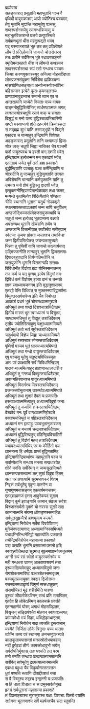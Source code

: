 ब्रह्मोवाच  
अहङ्कारात् प्रसूतानि महाभूतानि पञ्च वै  
पृथिवी वायुराकाशम् आपो ज्योतिश्च पञ्चमम्  
तेषु भूतानि मुह्यन्ति महाभूतेषु पञ्चसु  
शब्दस्पर्शनरूपेषु रसगन्धक्रियासु च  
महाभूतविकारान्ते प्रलये प्रत्युपस्थिते  
सर्वप्राणभूतां धीरा महदुत्पद्यते भयम्  
यद् यस्माज्जायते भूतं तत्र तत् प्रविलीयते  
लीयन्ते प्रतिलोमानि जायन्ते चोत्तरोत्तरम्  
ततः प्रलीने सर्वस्मिन् भूते स्थावरजङ्गमे  
स्मृतिमन्तस्ततो धीरा न लीयन्ते कथञ्चन  
शब्दस्स्पर्शस्तथा रूपं रसो गन्धश्च पञ्चमः  
क्रियाः करणयुक्तास्स्युर् अनित्या मोहसञ्ज्ञिताः  
लोभप्रजनसंयुक्ता निर्विशेषा ह्यकिञ्चनाः  
मांसशोणितसङ्घाता अन्योन्यस्योपजीविनः  
बहिरात्मान इत्येते कूराः कृपणवृतत्तयः  
प्राणापानावुदानश्च समानो व्यान एव च  
अन्तरात्मनि चाप्येते नियताः पञ्च वायवः  
वाङ्मनोबुद्धिरित्येभिस् सार्धमष्टात्मकं जगत्  
त्वग्घ्राणश्रोत्रचक्षूंषि रसनं वाक् च संयताः  
विशुद्धं च मनो यस्य बुद्धिश्चाव्यभिचारिणी  
अष्टौ यस्याग्नयो ह्येते दहन्त्येवं क्रियास्सदा  
स तद्ब्रह्म शुभं याति तस्माद्भूयो न विद्यते  
एकादश च यान्याहुर् इन्द्रियाणि विशेषतः  
अहङ्कारात् प्रसूतानि तानि वक्ष्याम्यहं द्विजाः  
श्रोत्रं त्वक् चक्षुषी जिह्वा नासिका चैव पञ्चमी  
पादौ पायुरुपस्थं च हस्तौ वाग् दशमी भवेत्  
इन्द्रियग्राम इत्येतन्मन मन एकादशं भवेत्  
एतद्ग्रामं जयेत् पूर्वं ततो ब्रह्म प्रकाशते  
बुद्धीन्द्रियाणि पञ्चाहुः पञ्च कर्मेन्द्रियाणि च  
श्रोत्रादीनि तु पञ्चाहुर् बुद्धियुक्तानि तत्त्वतः  
अविशेषाणि चान्यानि कर्मयुक्तानि यानि तु  
उभयत्र मनो ज्ञेयं बुद्धिस्तु द्वादशी भवेत्  
इत्युक्तानीन्द्रियाण्येतान्येकादश तथा क्रमम्  
मन्यन्ते कृतमित्येव विदित्यैतानि पण्डिताः  
त्रीणि स्थानानि भूतानां चतुर्थं नोपपद्यते  
स्थलमापस्तथाऽऽकाशं जन्म चापि चतुर्विधम्  
अण्डजोद्भिज्जसंस्वेदजरायुजमथापि च  
चतुर्धा जन्म इत्येतद् भूतग्रामस्य वक्ष्यते  
अपराण्यथ भूतानि खेचराणि तथैव च  
अण्डजानि विजानीयात् सर्वांश्चैव सरीसृपान्  
स्वेदजाः कृमयः प्रोक्ता जन्तवश्च तथाविधाः  
जन्म द्वितीयमित्येतज् जघन्यतरमुच्यते  
भित्त्वा तु पृथिवीं यानि जायन्ते कालपर्ययात्  
उद्भिज्जानीति तान्याहुर् भूतानि द्विजसत्तमाः  
द्विपादबहुपादानि तिर्यग्गतिमतीनि च  
जरायुजानि भूतानि विततान्यपि सत्तमाः  
विविधानीह विज्ञेया ब्रह्म योनिस्सनातनम्  
तपः कर्म च यत् पुण्यम् इत्येष विदुषां नयः  
द्विविधं कर्म विज्ञेयम् इज्या दानं च तन्मखे  
ज्ञानं स्वाध्यायजननम् इति वृद्धानुशासनम्  
एतद्यो वेत्ति विधिवत् स मुक्तस्स्याद्द्विजर्षभाः  
विमुक्तस्सर्वपापेभ्य इति चैव निबोधत  
आकाशं प्रथमं भूतं श्रोत्रमध्यात्ममुच्यते  
अधिभूतं तथा शब्दो दिशश्चात्राधिदैवतम्  
द्वितीयं मारुतं भूतं त्वगध्यात्मं च विश्रुतम्  
स्प्रष्टव्यमधिभूतं तु विद्युत् तत्राधिदैवतम्  
तृतीयं ज्योतिरित्याहुश् चक्षुरध्यात्ममिष्यते  
अधिभूतं ततो रूपं सूर्यस्तत्राधिदैवतम्  
चतुर्थमापो विज्ञेयं जिह्वा चाध्यात्ममिष्यते  
अधिभूतं रसश्चात्र सोमस्तत्राधिदैवतम्  
पृथिवी पञ्चमं भूतं घ्राणमध्यात्ममिष्यते  
अधिभूतं तथा गन्धो वायुस्तत्राधिदैवतम्  
एषु पञ्चसु भूतेषु चतुष्टयविधिस्स्मृतः  
अतः परं प्रवक्ष्यामि सर्वं त्रिविधमिन्द्रियम्  
पादावध्यात्ममित्याहुर् ब्राह्मणास्तत्त्वदर्शिनः  
अधिभूतं तु गन्तव्यं विष्णुस्तत्राधिदैवतम्  
अवाग्गतिरपानश्च पायुरध्यात्ममिष्यते  
अधिभूतं विसर्गश्च मित्रस्तत्राधिदैवतम्  
प्रजनस्सर्वभूतानाम् उपस्थोऽध्यात्ममिष्यते  
अधिभूतं तथा शुक्लं दैवतं च प्रजापतिः  
हस्तावध्यात्ममित्याहुर् अध्यात्मविदुषो जनाः  
अधिभूतं तु कर्माणि शक्रस्तत्राधिदैवतम्  
वैश्वदेवं मनः पूर्वं वागध्यात्ममिहोच्यते  
वक्तव्यमधिभूतं च वह्निस्तत्राधिदैवतम्  
अध्यात्मं मन इत्याहुः पञ्चभूतानुकारकम्  
अधिभूतं च मन्तव्यं चन्द्रमाश्चाधिदैवतम्  
अध्यात्मं बुद्धिरित्याहुष् षडिन्द्रियविचारिणी  
अधिभूतं तु विज्ञेयं महत् तत्राधिदैवतम्  
यथावदध्यात्मविधिर् एष वः कीर्तितो मया  
ज्ञानमस्य हि धर्मज्ञाः प्राप्तं बुद्धिमतामिह  
इन्द्रियाणीन्द्रियार्थाश्च महाभूतानि पञ्च च  
सर्वाण्येतानि सन्धाय मनसा सम्प्रधारयेत्  
क्षीणे मनसि सर्वस्मिन् न जन्मसुखमिष्यते  
ज्ञानसम्पन्नसत्त्वानां तत् सुखं विदुषां हितम्  
अतः परं प्रवक्ष्यामि सूक्ष्मभावकरं शिवम्  
निवृत्तं सर्वभूतेषु मृदुना दारुणेन वा  
गुणागुणमनासङ्गम् एकचर्यमनन्तरम्  
एतद्ब्राह्मणजं वृत्तम् आहुरेकपदं सुखम्  
विद्वान् कूर्म इवाङ्गानि कामान् संहृत्य सर्वशः  
विरजास्सर्वतो मुक्तो यो नरस्स सुखी सदा  
कामानात्मनि संयम्य क्षीणतृष्णस्समाहितः  
सर्वभूतसुहृन्मैत्रो ब्रह्मभूयाय कल्पते  
इन्द्रियाणां निरोधेन सर्वेषां विषयैषिणाम्  
मुनेर्जनपदत्यागाद् अध्यात्माग्निस्समिध्यते  
यथाऽग्निरिन्धनैरिद्धो महाज्योतिः प्रकाशते  
तथेन्द्रियनिरोधेन महानात्मा प्रकाशते  
यदा पश्यति भूतानि प्रसन्नात्माऽत्मनो हृदि  
स्वयञ्ज्योतिस्तदा सूक्ष्मात् सूक्ष्ममाप्राप्नोत्यनुत्तमम्  
अग्नी रूपं रसं स्रोतो वायुस्स्पर्शनमेव च  
मही गन्धधरा घ्राणम् आकाशश्श्रवणं तथा  
दृश्यमादित्यमेवाहुर् अध्यात्मविदुषो जनाः  
रोगशोकसमाविष्टं पञ्चस्रोतस्समावृतम्  
पञ्चभूतसमायुक्तं नवद्वारं द्विजोत्तमाः  
रजस्वलमथादृश्यं त्रिगुणं सप्तधातुकम्  
संसर्गाभिरतं मूढं शरीरमिति धारणा  
दुश्चरं जीवलोकेऽस्मिन् सत्वं प्रति समाश्रितम्  
एतदेव हि लोकेऽस्मिन् कालचक्रं प्रवर्तते  
एतन्महार्णवं घोरम् अगाधं मोहसञ्झितम्  
विसृजन् सङ्क्षिपंश्चैव मोहयन् स्वापयञ्जगत्  
कामक्रोधौ भयं मिहम् अभिद्रोहमथानृतम्  
इन्द्रियाणां निरोधेन सदा त्यजति दुस्त्यजान्  
यस्यैते निर्जिता लोके त्रिगुणाः पञ्च धातवः  
व्योम्नि तस्य परं स्थानमा् अनन्तमुपलभ्यते  
कालकूलामपारान्तां मनस्स्रोतोभयावहाम्  
नदीं दुर्गह्रदां तीर्णः कामक्रोधावुभौ जयेत्  
सर्वदोषनिर्मुक्तस् ततः पश्यति तत् परम्  
मनो मनसि सन्धाय पश्यत्यात्मानमात्मनि  
सर्ववित् सर्वभूतेषु द्रक्ष्यत्यात्मानमात्मनि  
एकधा बहुधा चैव विकुर्वाणस्ततस्ततः  
ध्रुवं पश्यति रूपाणि दीपाद्दीपशतं यथा  
स वै विष्णुश्च रुद्रश्च इन्द्राग्नी च प्रजापतिः  
स हि धाता विधाता च स प्रभुस्सर्वतोमुखः  
हृदयं सर्वभूतानां महानात्मा प्रकाशते  
तं विप्रसङ्घाश्च सुरासुराश्च यक्षाः पिशाचाः पितरो वयांसि  
रक्षोगणा भूतगणाश्च सर्वे महर्षयश्चैव सदा स्तुवन्ति  
